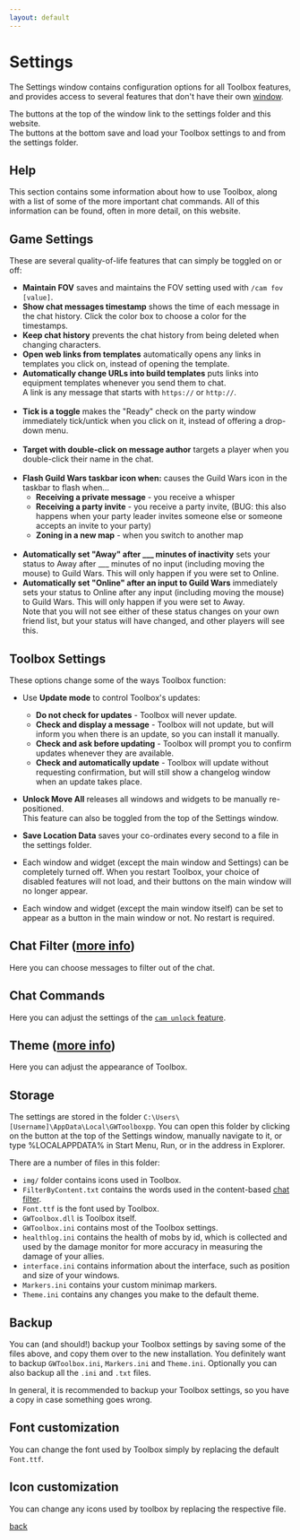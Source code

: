 ```yaml
---
layout: default
---
```


# Settings
The Settings window contains configuration options for all Toolbox features, and provides access to several features that don't have their own [window](windows).

The buttons at the top of the window link to the settings folder and this website.<br />
The buttons at the bottom save and load your Toolbox settings to and from the settings folder. 

## Help
This section contains some information about how to use Toolbox, along with a list of some of the more important chat commands. All of this information can be found, often in more detail, on this website.

## Game Settings
These are several quality-of-life features that can simply be toggled on or off:
* **Maintain FOV** saves and maintains the FOV setting used with `/cam fov [value]`.
* **Show chat messages timestamp** shows the time of each message in the chat history. Click the color box to choose a color for the timestamps.
* **Keep chat history** prevents the chat history from being deleted when changing characters.
* **Open web links from templates** automatically opens any links in templates you click on, instead of opening the template.
* **Automatically change URLs into build templates** puts links into equipment templates whenever you send them to chat.  
 A link is any message that starts with `https://` or `http://`.<br /><br />  
* **Tick is a toggle** makes the "Ready" check on the party window immediately tick/untick when you click on it, instead of offering a drop-down menu.<br /><br />
* **Target with double-click on message author** targets a player when you double-click their name in the chat.<br /><br />
* **Flash Guild Wars taskbar icon when:** causes the Guild Wars icon in the taskbar to flash when...
    * **Receiving a private message** - you receive a whisper
    * **Receiving a party invite** - you receive a party invite, (BUG: this also happens when your party leader invites someone else or someone accepts an invite to your party)
    * **Zoning in a new map** - when you switch to another map
<br /><br />
* **Automatically set "Away" after ___ minutes of inactivity** sets your status to Away after ___ minutes of no input (including moving the mouse) to Guild Wars. This will only happen if you were set to Online.
* **Automatically set "Online" after an input to Guild Wars** immediately sets your status to Online after any input (including moving the mouse) to Guild Wars. This will only happen if you were set to Away.  
Note that you will not see either of these status changes on your own friend list, but your status will have changed, and other players will see this.

## Toolbox Settings
These options change some of the ways Toolbox function:
* Use **Update mode** to control Toolbox's updates:
  * **Do not check for updates** - Toolbox will never update.
  * **Check and display a message** - Toolbox will not update, but will inform you when there is an update, so you can install it manually.
  * **Check and ask before updating** - Toolbox will prompt you to confirm updates whenever they are available.
  * **Check and automatically update** - Toolbox will update without requesting confirmation, but will still show a changelog window when an update takes place.
  
* **Unlock Move All** releases all windows and widgets to be manually re-positioned.  
  This feature can also be toggled from the top of the Settings window.
  
* **Save Location Data** saves your co-ordinates every second to a file in the settings folder.

* Each window and widget (except the main window and Settings) can be completely turned off. When you restart Toolbox, your choice of disabled features will not load, and their buttons on the main window will no longer appear.

* Each window and widget (except the main window itself) can be set to appear as a button in the main window or not. No restart is required.

## Chat Filter ([more info](filter))
Here you can choose messages to filter out of the chat.

## Chat Commands
Here you can adjust the settings of the [`cam unlock` feature](camera).

## Theme ([more info](theme))
Here you can adjust the appearance of Toolbox.

## Storage
The settings are stored in the folder `C:\Users\[Username]\AppData\Local\GWToolboxpp`. You can open this folder by clicking on the button at the top of the Settings window, manually navigate to it, or type %LOCALAPPDATA% in Start Menu, Run, or in the address in Explorer.

There are a number of files in this folder:

* `img/` folder contains icons used in Toolbox.
* `FilterByContent.txt` contains the words used in the content-based [chat filter](filter).
* `Font.ttf` is the font used by Toolbox.
* `GWToolbox.dll` is Toolbox itself.
* `GWToolbox.ini` contains most of the Toolbox settings.
* `healthlog.ini` contains the health of mobs by id, which is collected and used by the damage monitor for more accuracy in measuring the damage of your allies.
* `interface.ini` contains information about the interface, such as position and size of your windows.
* `Markers.ini` contains your custom minimap markers.
* `Theme.ini` contains any changes you make to the default theme.


## Backup
You can (and should!) backup your Toolbox settings by saving some of the files above, and copy them over to the new installation. You definitely want to backup `GWToolbox.ini`, `Markers.ini` and `Theme.ini`. Optionally you can also backup all the `.ini` and `.txt` files.

In general, it is recommended to backup your Toolbox settings, so you have a copy in case something goes wrong.

## Font customization
You can change the font used by Toolbox simply by replacing the default `Font.ttf`.

## Icon customization
You can change any icons used by toolbox by replacing the respective file. 

[back](./)
